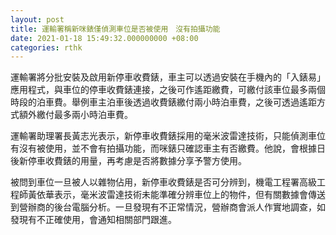 ```yaml
---
layout: post
title: 運輸署稱新咪錶僅偵測車位是否被使用　沒有拍攝功能
date: 2021-01-18 15:49:32.000000000 +08:00
categories: rthk
---
```


運輸署將分批安裝及啟用新停車收費錶，車主可以透過安裝在手機內的「入錶易」應用程式，與車位的停車收費錶連接，之後可作遙距繳費，可繳付該車位最多兩個時段的泊車費。舉例車主泊車後透過收費錶繳付兩小時泊車費，之後可透過遙距方式額外繳付最多兩小時泊車費。

運輸署助理署長黃志光表示，新停車收費錶採用的毫米波雷達技術，只能偵測車位有沒有被使用，並不會有拍攝功能，而咪錶只確認車主有否繳費。他說，會根據日後新停車收費錶的用量，再考慮是否將數據分享予警方使用。

被問到車位一旦被人以雜物佔用，新停車收費錶是否可分辨到，機電工程署高級工程師黃依華表示，毫米波雷達技術未能準確分辨車位上的物件，但有關數據會傳送到營辦商的後台電腦分析。一旦發現有不正常情況，營辦商會派人作實地調查，如發現有不正確使用，會通知相關部門跟進。
